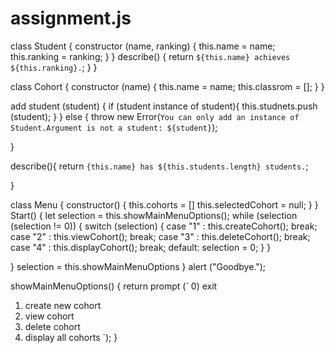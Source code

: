 # assignment.js
class Student {
    constructor (name, ranking) {
        this.name = name;
        this.ranking = ranking;
    }
}
describe() {
    return `${this.name} achieves ${this.ranking}.`;
}
}

class Cohort {
    constructor (name) {
        this.name = name;
        this.classrom = [];
    }
}

add student (student) {
    if (student instance of student){
        this.studnets.push (student);
    }
}
 else {
     throw new Error(`You can only add an instance of Student.Argument is not a student: ${student}`);

 }

 describe(){
     return `{this.name} has ${this.students.length} students.`;

 }

 class Menu {
     constructor() {
         this.cohorts = []
         this.selectedCohort = null;
     }
 }
Start() {
    let selection = this.showMainMenuOptions();
    while (selection (selection != 0)) {
        switch (selection) {
            case "1" :
                this.createCohort();
                break;
                case "2" :
                    this.viewCohort();
                    break;
                    case "3" :
                        this.deleteCohort();
                        break;
                        case "4" :
                            this.displayCohort();
                            break;
                            default:
                                selection = 0;
        }
    }

}
selection = this.showMainMenuOptions
}
alert ("Goodbye.");

showMainMenuOptions() {
    return prompt (`
   0) exit
   1) create new cohort
   2) view cohort
   3) delete cohort
   4) display all cohorts
    `);
}

